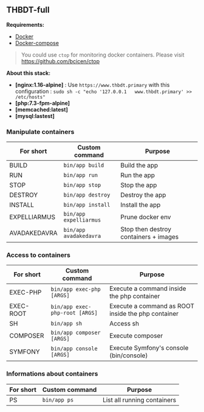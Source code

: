 ## THBDT-full

**Requirements:**

* [Docker](https://www.docker.com/get-docker)
* [Docker-compose](https://docs.docker.com/compose/gettingstarted/)

> You could use ```ctop``` for monitoring docker containers. Please visit https://github.com/bcicen/ctop

**About this stack:**

* **[nginx:1.16-alpine]** :  Use ```https://www.thbdt.primary``` with this configuration : ```sudo sh -c "echo '127.0.0.1   www.thbdt.primary' >> /etc/hosts"```
* **[php:7.3-fpm-alpine]** 
* **[memcached:latest]** 
* **[mysql:lastest]**

### Manipulate containers

| **For short** | **Custom command**                  | **Purpose**                          |
|---------------|-------------------------------------|---------------------------------------|
| BUILD         | ```bin/app build```              | Build the app                         |
| RUN           | ```bin/app run```                | Run the app                           |
| STOP          | ```bin/app stop```               | Stop the app                          |
| DESTROY       | ```bin/app destroy```            | Destroy the app                       |
| INSTALL       | ```bin/app install```            | Install the app                       |
| EXPELLIARMUS  | ```bin/app expelliarmus```       | Prune docker env                      |
| AVADAKEDAVRA  | ```bin/app avadakedavra```       | Stop then destroy containers + images |

### Access to containers

| **For short** | **Custom command**                    | **Purpose**                                            |
|---------------|---------------------------------------|--------------------------------------------------------|
| EXEC-PHP      | ```bin/app exec-php [ARGS]```      | Execute a command inside the php container             |
| EXEC-ROOT     | ```bin/app exec-php-root [ARGS]``` | Execute a command as ROOT inside the php container     |
| SH            | ```bin/app sh```                   | Access sh                                              |
| COMPOSER      | ```bin/app composer [ARGS]```      | Execute composer                                       |
| SYMFONY       | ```bin/app console [ARGS]```       | Execute Symfony's console (bin/console)                |

### Informations about containers

| **For short** | **Custom command**                           | **Purpose**                           |
|---------------|----------------------------------------------|---------------------------------------|
| PS            | ```bin/app ps```                          | List all running containers           |
